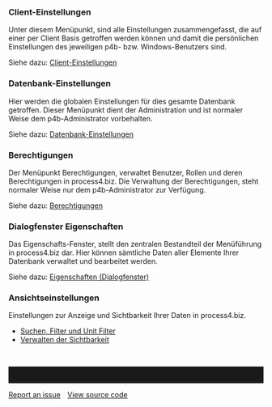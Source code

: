 

### Client-Einstellungen

Unter diesem Menüpunkt, sind alle Einstellungen zusammengefasst, die auf
einer per Client Basis getroffen werden können und damit die
persönlichen Einstellungen des jeweiligen p4b- bzw. Windows-Benutzers
sind.

Siehe dazu: [Client-Einstellungen](client-einstellungen)

### Datenbank-Einstellungen

Hier werden die globalen Einstellungen für dies gesamte Datenbank
getroffen. Dieser Menüpunkt dient der Administration und ist normaler
Weise dem p4b-Administrator vorbehalten.

Siehe dazu: [Datenbank-Einstellungen](datenbank-einstellungen)

### Berechtigungen

Der Menüpunkt Berechtigungen, verwaltet Benutzer, Rollen und deren
Berechtigungen in process4.biz. Die Verwaltung der Berechtigungen, steht
normaler Weise nur dem p4b-Administrator zur Verfügung.

Siehe dazu: [Berechtigungen](berechtigungen)

### Dialogfenster Eigenschaften

Das Eigenschafts-Fenster, stellt den zentralen Bestandteil der
Menüführung in process4.biz dar. Hier können sämtliche Daten aller
Elemente Ihrer Datenbank verwaltet und bearbeitet werden.

Siehe dazu: [Eigenschaften
(Dialogfenster)](eigenschaften-dialogfenster)

### Ansichtseinstellungen

Einstellungen zur Anzeige und Sichtbarkeit Ihrer Daten in process4.biz.

-   [Suchen, Filter und Unit Filter](suchen-und-filtern)
-   [Verwalten der Sichtbarkeit](verwalten-der-sichtbarkeit)

 

<hr style="padding-top:2rem" />
<a href="https://github.com/process4/docs/issues" target="_blank" class="bgw btn btn-primary btn-lg shadow-sm">Report an issue</a>
<a href="https://github.com/process4/docs" target="_blank" class="bgw btn btn-primary btn-lg shadow-sm" style="margin-left:10px;">View source code</a>